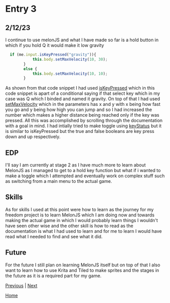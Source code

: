 # Entry 3
## 2/12/23

I continue to use melonJS and what I have made so far is a hold button in which if you hold Q it would make it low gravity
```js
  if (me.input.isKeyPressed("gravity")){
            this.body.setMaxVelocity(10, 30);
        }
        else {
            this.body.setMaxVelocity(10, 10);
        }
```

As shown from that code snippet I had used [isKeyPressed](https://melonjs.github.io/melonJS/docs/melonjs/input/isKeyPressed.html) which in this code snippet is apart of a conditional saying if that select key which in my case was Q which I binded and named it gravity. On top of that I had used [setMaxVelocity](https://melonjs.github.io/melonJS/docs/melonjs/Body.html) which in the parameters has x and y with x being how fast you go and y being how high you can jump and so I had increased the number which makes a higher distance being reached only if the key was pressed. All this was accomplished by scrolling through the documentation with a goal in mind. I had intially tried to make toggle using [keyStatus](https://melonjs.github.io/melonJS/docs/melonjs/input/keyStatus.html) but it is similar to isKeyPressed but the true and false booleans are key press down and up respectively. 


## EDP
I'll say I am currently at stage 2 as I have much more to learn about MelonJS as I managed to get to a hold key function but what if i wanted to make a toggle which I attempted and eventually work on complex stuff such as switching from a main menu to the actual game. 

## Skills
As for skills I used at this point were how to learn as the journey for my freedom project is to learn MelonJS which I am doing now and towards making the actual game in which I would probably learn things I wouldn't have seen other wise and the other skill is how to read as the documentation is what I had used to learn and for me to learn I would have read what I needed to find and see what it did.

## Future
For the future I still plan on learning MelonJS itself but on top of that I also want to learn how to use Krita and Tiled to make sprites and the stages in the future as it is a required part for my game.






[Previous](entry02.md) | [Next](entry04.md)

[Home](../README.md)